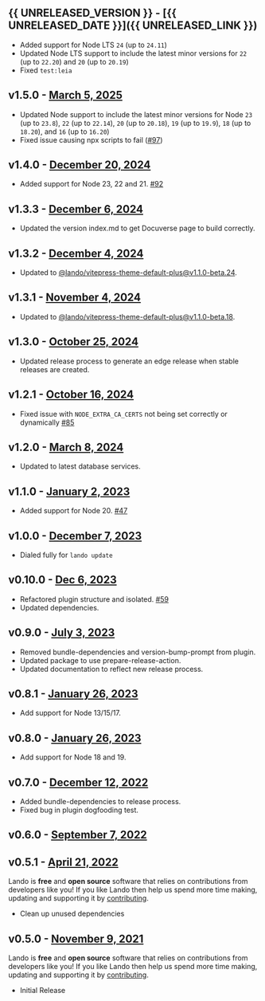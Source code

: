 ## {{ UNRELEASED_VERSION }} - [{{ UNRELEASED_DATE }}]({{ UNRELEASED_LINK }})

* Added support for Node LTS `24` (up to `24.11`)
* Updated Node LTS support to include the latest minor versions for `22` (up to `22.20`) and `20` (up to `20.19`)
* Fixed `test:leia`

## v1.5.0 - [March 5, 2025](https://github.com/lando/node/releases/tag/v1.5.0)

* Updated Node support to include the latest minor versions for Node `23` (up to `23.8`), `22` (up to `22.14`), `20` (up to `20.18`), `19` (up to `19.9`), `18` (up to `18.20`), and `16` (up to `16.20`)
* Fixed issue causing npx scripts to fail ([#97](https://github.com/lando/node/issues/97))

## v1.4.0 - [December 20, 2024](https://github.com/lando/node/releases/tag/v1.4.0)

* Added support for Node 23, 22 and 21. [#92](https://github.com/lando/node/issues/92)

## v1.3.3 - [December 6, 2024](https://github.com/lando/node/releases/tag/v1.3.3)

* Updated the version index.md to get Docuverse page to build correctly.

## v1.3.2 - [December 4, 2024](https://github.com/lando/node/releases/tag/v1.3.2)

* Updated to [@lando/vitepress-theme-default-plus@v1.1.0-beta.24](https://github.com/lando/vitepress-theme-default-plus/releases/tag/v1.1.0-beta.24).

## v1.3.1 - [November 4, 2024](https://github.com/lando/node/releases/tag/v1.3.1)

* Updated to [@lando/vitepress-theme-default-plus@v1.1.0-beta.18](https://github.com/lando/vitepress-theme-default-plus/releases/tag/v1.1.0-beta.18).

## v1.3.0 - [October 25, 2024](https://github.com/lando/node/releases/tag/v1.3.0)

* Updated release process to generate an edge release when stable releases are created.

## v1.2.1 - [October 16, 2024](https://github.com/lando/node/releases/tag/v1.2.1)

* Fixed issue with `NODE_EXTRA_CA_CERTS` not being set correctly or dynamically [#85](https://github.com/lando/node/issues/85)

## v1.2.0 - [March 8, 2024](https://github.com/lando/node/releases/tag/v1.2.0)

* Updated to latest database services.

## v1.1.0 - [January 2, 2023](https://github.com/lando/node/releases/tag/v1.1.0)

* Added support for Node 20. [#47](https://github.com/lando/node/issues/47)

## v1.0.0 - [December 7, 2023](https://github.com/lando/node/releases/tag/v1.0.0)

* Dialed fully for `lando update`

## v0.10.0 - [Dec 6, 2023](https://github.com/lando/node/releases/tag/v0.10.0)

* Refactored plugin structure and isolated. [#59](https://github.com/lando/node/pull/59)
* Updated dependencies.

## v0.9.0 - [July 3, 2023](https://github.com/lando/node/releases/tag/v0.9.0)

* Removed bundle-dependencies and version-bump-prompt from plugin.
* Updated package to use prepare-release-action.
* Updated documentation to reflect new release process.

## v0.8.1 - [January 26, 2023](https://github.com/lando/node/releases/tag/v0.8.1)

* Add support for Node 13/15/17.

## v0.8.0 - [January 26, 2023](https://github.com/lando/node/releases/tag/v0.8.0)

* Add support for Node 18 and 19.

## v0.7.0 - [December 12, 2022](https://github.com/lando/node/releases/tag/v0.7.0)

* Added bundle-dependencies to release process.
* Fixed bug in plugin dogfooding test.

## v0.6.0 - [September 7, 2022](https://github.com/lando/node/releases/tag/v0.6.0)

## v0.5.1 - [April 21, 2022](https://github.com/lando/node/releases/tag/v0.5.1)

Lando is **free** and **open source** software that relies on contributions from developers like you! If you like Lando then help us spend more time making, updating and supporting it by [contributing](https://github.com/sponsors/lando).

* Clean up unused dependencies

## v0.5.0 - [November 9, 2021](https://github.com/lando/node/releases/tag/v0.5.0)

Lando is **free** and **open source** software that relies on contributions from developers like you! If you like Lando then help us spend more time making, updating and supporting it by [contributing](https://github.com/sponsors/lando).

* Initial Release
